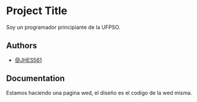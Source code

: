 
# Project Title

Soy un programador principiante de la UFPSO.

## Authors

- [@JHES561](https://github.com/JHES561)


## Documentation

Estamos haciendo una pagina wed, el diseño es el codigo de la wed misma.

